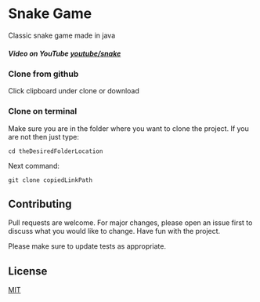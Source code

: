 # Snake Game

Classic snake game made in java
##### Video on YouTube [youtube/snake](https://www.youtube.com/watch?v=fPJEFJQDgHc)

### Clone from github

Click clipboard under clone or download

### Clone on terminal
Make sure you are in the folder where you want to clone the project. If you are not then just type:


```terminal
cd theDesiredFolderLocation
```
Next command: 
```terminal
git clone copiedLinkPath
```

## Contributing
Pull requests are welcome. For major changes, please open an issue first to discuss what you would like to change. Have fun with the project.

Please make sure to update tests as appropriate.

## License
[MIT](https://choosealicense.com/licenses/mit/)
